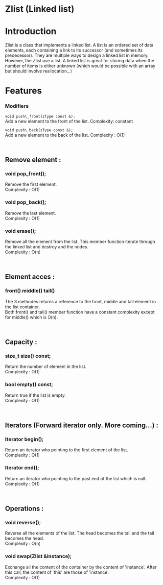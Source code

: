 # Zlist (Linked list)

# Introduction

Zlist is a class that implements a linked list. A list is an
ordered set of data elements, each containing a link to its
successor (and sometimes its predecessor). They are multiple ways
to design a linked list in memory. However, the Zlist use a list.
A linked list is great for storing data when
the number of items is either unknown (which would be possible with
an array but should involve reallocation...)



# Features 

### Modifiers

`void push\_front(zType const &);`  
Add a new element to the front of the list.
Complexity: constant

`void push\_back(zType const &);`  
Add a new element to the back of the list.
Complexity : O(1)

<br />

## Remove element :

### void pop\_front();

Remove the first element. <br />
Complexity : O(1)

### void pop\_back();

Remove the last element. <br />
Complexity : O(1)

### void erase();

Remove all the element from the list. This member function iterate
through the linked list and destroy and the nodes. <br />
Complexity : O(n)

<br />

## Element acces :

### front() middle() tail()

The 3 methodes returns a reference to the front, middle and tail
element in the list container. <br />
Both front() and tail() member function have a constant complexity
except for middle() which is O(n). <br />

<br />

## Capacity :

### size\_t size() const;

Return the number of element in the list. <br />
Complexity : O(1)

### bool empty() const;

Return true if the list is empty. <br />
Complexity : O(1)

<br />

## Iterators (Forward iterator only. More coming&#x2026;) :

### Iterator begin();

Return an iterator who pointing to the first element of the list. <br />
Complexity : O(1)

### Iterator end();

Return an iterator who pointing to the past end of the list
which is null. <br />
Complexity : O(1)

<br />

## Operations :

### void reverse();

Reverse all the elements of the list. The head becomes the tail
and the tail becomes the head.<br />
Complexity : O(n)

### void swap(Zlist &instance);

Exchange all the content of the container by the content of
'instance'. After this call, the content of 'this' are those of
'instance'. <br />
Complexity : O(1)
